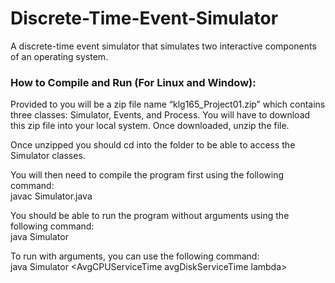 # Discrete-Time-Event-Simulator
A discrete-time event simulator that simulates two interactive components of an operating system.

### How to Compile and Run (For Linux and Window):
Provided to you will be a zip file name “klg165_Project01.zip” which contains three classes: Simulator, Events, and Process. You will have to download this zip file into your local system. Once downloaded, unzip the file.

Once unzipped you should cd into the folder to be able to access the Simulator classes.

You will then need to compile the program first using the following command:
<br>javac Simulator.java

You should be able to run the program without arguments using the following command:
<br>java Simulator

To run with arguments, you can use the following command:
<br>java Simulator \<AvgCPUServiceTime avgDiskServiceTime lambda>
